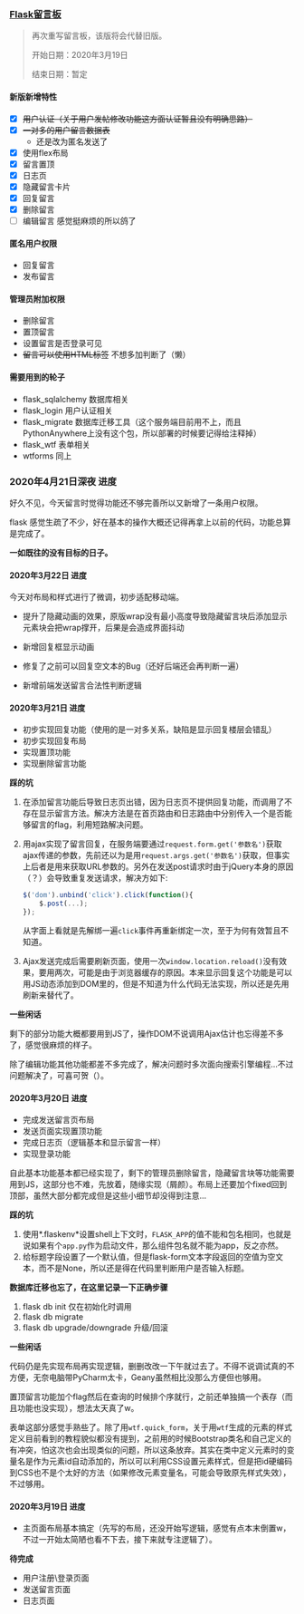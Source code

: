 ### [Flask留言板](https://114514.pythonanywhere.com/#)

>  再次重写留言板，该版将会代替旧版。
>
> 开始日期：2020年3月19日
>
> 结束日期：暂定

#### 新版新增特性

- [x] ~~用户认证（关于用户发帖修改功能这方面认证暂且没有明确思路）~~
- [x] ~~一对多的用户留言数据表~~ 
  * 还是改为匿名发送了
- [X] 使用flex布局
- [x] 留言置顶 
- [x] 日志页
- [x] 隐藏留言卡片
- [x] 回复留言
- [x] 删除留言
- [ ] 编辑留言 感觉挺麻烦的所以鸽了

#### 匿名用户权限

* 回复留言
* 发布留言

#### 管理员附加权限

* 删除留言
* 置顶留言
* 设置留言是否登录可见
* ~~留言可以使用HTML标签~~ 不想多加判断了（懒）

#### 需要用到的轮子

- flask_sqlalchemy 数据库相关
- flask_login 用户认证相关
- flask_migrate 数据库迁移工具（这个服务端目前用不上，而且PythonAnywhere上没有这个包，所以部署的时候要记得给注释掉）
- flask_wtf 表单相关
- wtforms 同上

### 2020年4月21日深夜 进度

好久不见，今天留言时觉得功能还不够完善所以又新增了一条用户权限。

flask 感觉生疏了不少，好在基本的操作大概还记得再拿上以前的代码，功能总算是完成了。

**一如既往的没有目标的日子。**

#### 2020年3月22日 进度

今天对布局和样式进行了微调，初步适配移动端。

* 提升了隐藏动画的效果，原版wrap没有最小高度导致隐藏留言块后添加显示元素块会把wrap撑开，后果是会造成界面抖动

* 新增回复框显示动画
* 修复了之前可以回复空文本的Bug（还好后端还会再判断一遍）
* 新增前端发送留言合法性判断逻辑

#### 2020年3月21日 进度

* 初步实现回复功能（使用的是一对多关系，缺陷是显示回复楼层会错乱）
* 初步实现回复布局 
* 实现置顶功能
* 实现删除留言功能

**踩的坑**

1. 在添加留言功能后导致日志页出错，因为日志页不提供回复功能，而调用了不存在显示留言方法。解决方法是在首页路由和日志路由中分别传入一个是否能够留言的flag，利用短路解决问题。

2. 用ajax实现了留言回复，在服务端要通过`request.form.get('参数名')`获取ajax传递的参数，先前还以为是用`request.args.get('参数名')`获取，但事实上后者是用来获取URL参数的。另外在发送post请求时由于jQuery本身的原因（？）会导致重复发送请求，解决方如下:

   ```javascript
   $('dom').unbind('click').click(function(){
       $.post(...);
   });
   ```

   从字面上看就是先解绑一遍`click`事件再重新绑定一次，至于为何有效暂且不知道。

3. Ajax发送完成后需要刷新页面，使用一次`window.location.reload()`没有效果，要用两次，可能是由于浏览器缓存的原因。本来显示回复这个功能是可以用JS动态添加到DOM里的，但是不知道为什么代码无法实现，所以还是先用刷新来替代了。

**一些闲话**

剩下的部分功能大概都要用到JS了，操作DOM不说调用Ajax估计也忘得差不多了，感觉很麻烦的样子。

除了编辑功能其他功能都差不多完成了，解决问题时多次面向搜索引擎编程...不过问题解决了，可喜可贺（）。

#### 2020年3月20日 进度

* 完成发送留言页布局
* 发送页面实现置顶功能
* 完成日志页（逻辑基本和显示留言一样）
* 实现登录功能

自此基本功能基本都已经实现了，剩下的管理员删除留言，隐藏留言块等功能需要用到JS，这部分也不难，先放着，随缘实现（屑颜）。布局上还要加个fixed回到顶部，虽然大部分都完成但是这些小细节却没得到注意...

**踩的坑**

1. 使用*.flaskenv*设置shell上下文时，`FLASK_APP`的值不能和包名相同，也就是说如果有个`app.py`作为启动文件，那么组件包名就不能为app，反之亦然。
2. 给标题字段设置了一个默认值，但是flask-form文本字段返回的空值为空文本，而不是None，所以还是得在代码里判断用户是否输入标题。

**数据库迁移也忘了，在这里记录一下正确步骤**

1. flask db init 仅在初始化时调用
2. flask db migrate
3. flask db upgrade/downgrade 升级/回滚

**一些闲话**

代码仍是先实现布局再实现逻辑，删删改改一下午就过去了。不得不说调试真的不方便，无奈电脑带PyCharm太卡，Geany虽然相比没那么方便但也够用。

置顶留言功能加个flag然后在查询的时候排个序就行，之前还单独搞一个表存（而且功能也没实现），想法太天真了w。

表单这部分感觉手熟些了。除了用`wtf.quick_form`，关于用`wtf`生成的元素的样式定义目前看到的教程貌似都没有提到，之前用的时候Bootstrap类名和自己定义的有冲突，怕这次也会出现类似的问题，所以这条放弃。其实在类中定义元素时的变量名是作为元素id自动添加的，所以可以利用CSS设置元素样式，但是把id硬编码到CSS也不是个太好的方法（如果修改元素变量名，可能会导致原先样式失效），不过够用。

#### 2020年3月19日 进度

* 主页面布局基本搞定（先写的布局，还没开始写逻辑，感觉有点本末倒置w，不过一开始太简陋也看不下去，接下来就专注逻辑了）。

**待完成**

* 用户注册\登录页面
* 发送留言页面
* 日志页面
